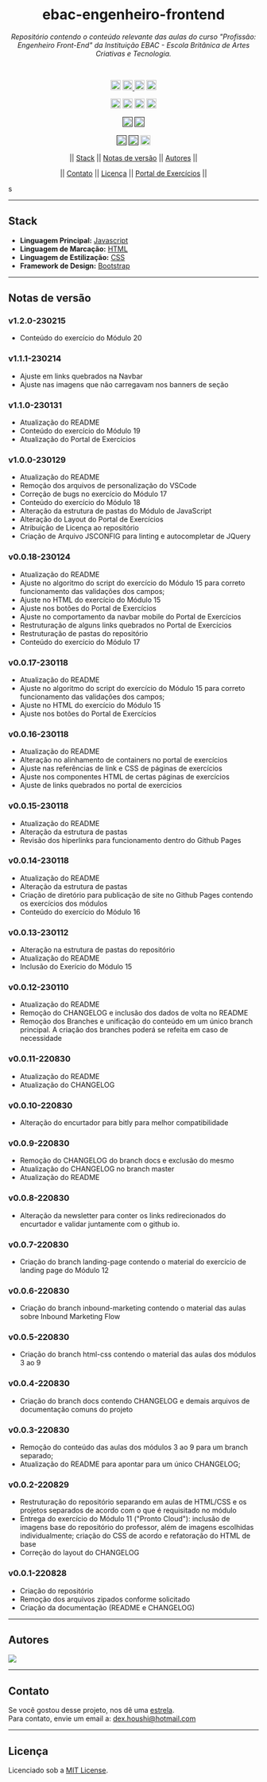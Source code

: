<h1 align="center">ebac-engenheiro-frontend</h1>
<p align=center><i align="center">Repositório contendo o conteúdo relevante das aulas do curso "Profissão: Engenheiro Front-End" da Instituição EBAC - Escola Britânica de Artes Criativas e Tecnologia.</i></p>

<br>

<div align="center">

<a href="https://www.w3.org/Style/CSS/Overview.en.html"><img src="https://img.shields.io/badge/CSS3-%231572B6.svg?style=plastic&logo=css3&logoColor=white" height="20" alt="CSS3"></a>
<a href="https://html.com"><img src="https://img.shields.io/badge/HTML5-%23E34F26.svg?style=plastic&logo=html5&logoColor=white" height="20" alt="HTML5">
<a href="https://sass-lang.com"><img src="https://img.shields.io/badge/SASS-hotpink.svg?style=plastic&logo=SASS&logoColor=white" height="20" alt="SASS"></a>
<a href="https://www.javascript.com"><img src="https://img.shields.io/badge/JavaScript-%23323330.svg?style=plastic&logo=javascript&logoColor=%23F7DF1E" height="20" alt="JavaScript"></a>

<a href="https://nodejs.org/en/"><img src="https://img.shields.io/badge/Node.js-6DA55F?style=plastic&logo=node.js&logoColor=white" height="20" alt="NodeJS"></a>
<a href="https://getbootstrap.com"><img src="https://img.shields.io/badge/Bootstrap-%23563D7C.svg?style=plastic&logo=bootstrap&logoColor=white" height="20" alt="Bootstrap"></a>
<a href="https://jquery.com"><img src="https://img.shields.io/badge/JQuery-%230769AD.svg?style=plastic&logo=jquery&logoColor=white" height="20" alt="jQuery"></a>
<a href="https://gulpjs.com"><img src="https://img.shields.io/badge/Gulp-%23CF4647.svg?style=plastic&logo=gulp&logoColor=white" height="20" alt="Gulp"></a>

<!-- <a href=""><img src="https://snyk.io/test/github/dexdevlab/ebac-engenheiro-frontend/badge.svg?style=plastic" height="20" alt="Snyk"></a>  -->

<a href=""><img src="https://img.shields.io/github/languages/code-size/dexdevlab/ebac-engenheiro-frontend?style=plastic" height="20" alt="CodeSize"></a>
<a href=""><img src="https://img.shields.io/github/repo-size/dexdevlab/ebac-engenheiro-frontend?style=plastic" height="20" alt="RepoSize"></a>

<!-- <a href="https://github.com/dexdevlab/ebac-engenheiro-frontend/graphs/contributors"><img src="https://img.shields.io/github/contributors/dexdevlab/ebac-engenheiro-frontend?style=plastic" height="20" alt="Contributors"></a> -->
<!--
<a href="https://github.com/dexdevlab/ebac-engenheiro-frontend/fork"><img src="https://img.shields.io/github/forks/dexdevlab/ebac-engenheiro-frontend?style=plastic" height="20" alt="Fork"></a>  -->

<a href=""><img src="https://img.shields.io/github/last-commit/dexdevlab/ebac-engenheiro-frontend?style=plastic" height="20" alt="LastCommit"></a>
<a href=""><img src="https://img.shields.io/badge/version-1.2.0-005bff?style=plastic" height="20" alt="Version"></a>
<a href="https://github.com/dexdevlab/ebac-engenheiro-frontend/blob/master/LICENSE"><img src="https://img.shields.io/github/license/dexdevlab/ebac-engenheiro-frontend?&style=plastic" height="20" alt="License"></a>

|| [Stack](#section-stack) || [Notas de versão](#section-changelog) || [Autores](#section-autores) ||

|| [Contato](#section-contato) || [Licença](#section-licenca) || [Portal de Exercícios](https://dexdevlab.github.io/ebac-engenheiro-frontend) ||

</div>
s
<hr>

<a name="section-stack">

## Stack

</a>

- **Linguagem Principal:** [Javascript](https://developer.mozilla.org/pt-BR/docs/Web/JavaScript)
- **Linguagem de Marcação:** [HTML](https://developer.mozilla.org/pt-BR/docs/Web/HTML)
- **Linguagem de Estilização:** [CSS](https://developer.mozilla.org/pt-BR/docs/Web/CSS)
- **Framework de Design:** [Bootstrap](https://getbootstrap.com)

<hr>

<a name="section-changelog">

## Notas de versão

</a>

### v1.2.0-230215

- Conteúdo do exercício do Módulo 20

### v1.1.1-230214

- Ajuste em links quebrados na Navbar
- Ajuste nas imagens que não carregavam nos banners de seção

### v1.1.0-230131

- Atualização do README
- Conteúdo do exercício do Módulo 19
- Atualização do Portal de Exercícios

### v1.0.0-230129

- Atualização do README
- Remoção dos arquivos de personalização do VSCode
- Correção de bugs no exercício do Módulo 17
- Conteúdo do exercício do Módulo 18
- Alteração da estrutura de pastas do Módulo de JavaScript
- Alteração do Layout do Portal de Exercícios
- Atribuição de Licença ao repositório
- Criação de Arquivo JSCONFIG para linting e autocompletar de JQuery

### v0.0.18-230124

- Atualização do README
- Ajuste no algoritmo do script do exercício do Módulo 15 para correto funcionamento das validações dos campos;
- Ajuste no HTML do exercício do Módulo 15
- Ajuste nos botões do Portal de Exercícios
- Ajuste no comportamento da navbar mobile do Portal de Exercícios
- Restruturação de alguns links quebrados no Portal de Exercícios
- Restruturação de pastas do repositório
- Conteúdo do exercício do Módulo 17

### v0.0.17-230118

- Atualização do README
- Ajuste no algoritmo do script do exercício do Módulo 15 para correto funcionamento das validações dos campos;
- Ajuste no HTML do exercício do Módulo 15
- Ajuste nos botões do Portal de Exercícios

### v0.0.16-230118

- Atualização do README
- Alteração no alinhamento de containers no portal de exercícios
- Ajuste nas referências de link e CSS de páginas de exercícios
- Ajuste nos componentes HTML de certas páginas de exercícios
- Ajuste de links quebrados no portal de exercícios

### v0.0.15-230118

- Atualização do README
- Alteração da estrutura de pastas
- Revisão dos hiperlinks para funcionamento dentro do Github Pages

### v0.0.14-230118

- Atualização do README
- Alteração da estrutura de pastas
- Criação de diretório para publicação de site no Github Pages contendo os exercícios dos módulos
- Conteúdo do exercício do Módulo 16

### v0.0.13-230112

- Alteração na estrutura de pastas do repositório
- Atualização do README
- Inclusão do Exerício do Módulo 15

### v0.0.12-230110

- Atualização do README
- Remoção do CHANGELOG e inclusão dos dados de volta no README
- Remoção dos Branches e unificação do conteúdo em um único branch principal. A criação dos
branches poderá se refeita em caso de necessidade

### v0.0.11-220830

- Atualização do README
- Atualização do CHANGELOG

### v0.0.10-220830

- Alteração do encurtador para bitly para melhor compatibilidade

### v0.0.9-220830

- Remoção do CHANGELOG do branch docs e exclusão do mesmo
- Atualização do CHANGELOG no branch master
- Atualização do README

### v0.0.8-220830

- Alteração da newsletter para conter os links redirecionados do encurtador e validar juntamente com o github io.

### v0.0.7-220830

- Criação do branch landing-page contendo o material do exercício de landing page do Módulo 12

### v0.0.6-220830

- Criação do branch inbound-marketing contendo o material das aulas sobre Inbound Marketing Flow

### v0.0.5-220830

- Criação do branch html-css contendo o material das aulas dos módulos 3 ao 9

### v0.0.4-220830

- Criação do branch docs contendo CHANGELOG e demais arquivos de documentação comuns do projeto

### v0.0.3-220830

- Remoção do conteúdo das aulas dos módulos 3 ao 9 para um branch separado;
- Atualização do README para apontar para um único CHANGELOG;

### v0.0.2-220829

- Restruturação do repositório separando em aulas de HTML/CSS e os projetos separados de acordo com o que é requisitado no módulo
- Entrega do exercício do Módulo 11 ("Pronto Cloud"): inclusão de imagens base do repositório do professor, além de imagens escolhidas individualmente; criação do CSS de acordo e refatoração do HTML de base
- Correção do layout do CHANGELOG

### v0.0.1-220828

- Criação do repositório
- Remoção dos arquivos zipados conforme solicitado
- Criação da documentação (README e CHANGELOG)

<hr>

<a name="section-autores">

## Autores

</a>

<a href="https://github.com/dexdevlab/ebac-engenheiro-frontend/graphs/contributors">
  <img src="https://contrib.rocks/image?repo=dexdevlab/ebac-engenheiro-frontend" />
</a>

<hr>

<a name="section-contato">

## Contato

</a>

Se você gostou desse projeto, nos dê uma <a href="https://github.com/dexdevlab/ebac-engenheiro-frontend" data-icon="octicon-star" aria-label="Star dexdevlab/ebac-engenheiro-frontend on GitHub">estrela</a>. <br>
Para contato, envie um email a: <a href="mailto:dex.houshi@hotmail.com">dex.houshi@hotmail.com</a>

<hr>

<a name="section-licenca">

## Licença

</a>

Licenciado sob a [MIT License](https://github.com/dexdevlab/ebac-engenheiro-frontend/blob/master/LICENSE).
